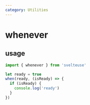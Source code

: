 ```yaml
---
category: Utilities
---
```


# whenever

## usage

```ts
import { whenever } from 'svelteuse'

let ready = true
when(ready, (isReady) => {
  if (isReady) {
    console.log('ready')
  }
})
```
